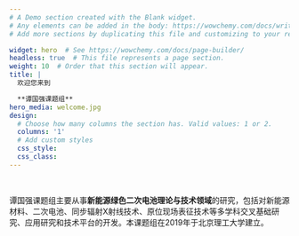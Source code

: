```yaml
---
# A Demo section created with the Blank widget.
# Any elements can be added in the body: https://wowchemy.com/docs/writing-markdown-latex/
# Add more sections by duplicating this file and customizing to your requirements.

widget: hero  # See https://wowchemy.com/docs/page-builder/
headless: true  # This file represents a page section.
weight: 10  # Order that this section will appear.
title: |
  欢迎您来到  

  **谭国强课题组**
hero_media: welcome.jpg
design:
  # Choose how many columns the section has. Valid values: 1 or 2.
  columns: '1'
  # Add custom styles
  css_style:
  css_class:
---
```


<br>

谭国强课题组主要从事**新能源绿色二次电池理论与技术领域**的研究，包括对新能源材料、二次电池、同步辐射X射线技术、原位现场表征技术等多学科交叉基础研究、应用研究和技术平台的开发。本课题组在2019年于北京理工大学建立。